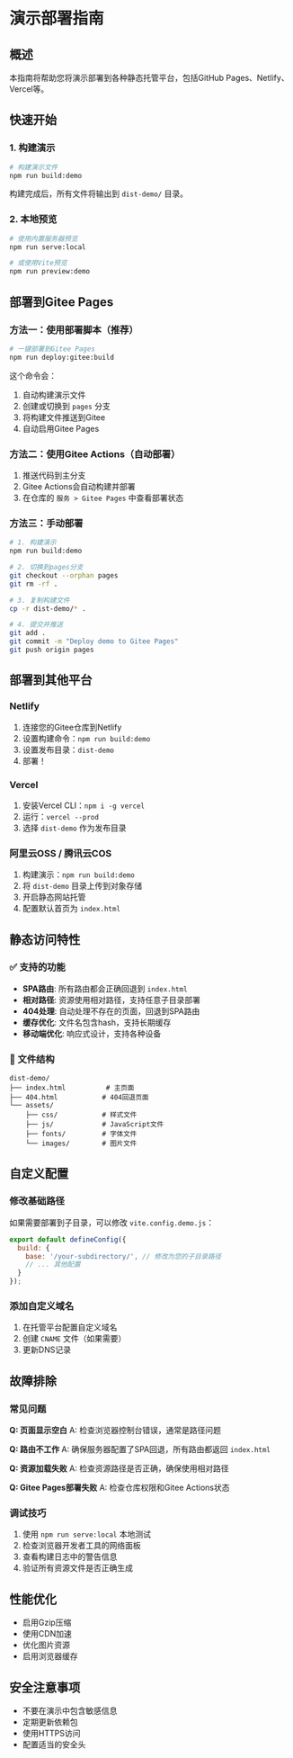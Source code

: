 # 演示部署指南

## 概述

本指南将帮助您将演示部署到各种静态托管平台，包括GitHub Pages、Netlify、Vercel等。

## 快速开始

### 1. 构建演示

```bash
# 构建演示文件
npm run build:demo
```

构建完成后，所有文件将输出到 `dist-demo/` 目录。

### 2. 本地预览

```bash
# 使用内置服务器预览
npm run serve:local

# 或使用Vite预览
npm run preview:demo
```

## 部署到Gitee Pages

### 方法一：使用部署脚本（推荐）

```bash
# 一键部署到Gitee Pages
npm run deploy:gitee:build
```

这个命令会：
1. 自动构建演示文件
2. 创建或切换到 `pages` 分支
3. 将构建文件推送到Gitee
4. 自动启用Gitee Pages

### 方法二：使用Gitee Actions（自动部署）

1. 推送代码到主分支
2. Gitee Actions会自动构建并部署
3. 在仓库的 `服务 > Gitee Pages` 中查看部署状态

### 方法三：手动部署

```bash
# 1. 构建演示
npm run build:demo

# 2. 切换到pages分支
git checkout --orphan pages
git rm -rf .

# 3. 复制构建文件
cp -r dist-demo/* .

# 4. 提交并推送
git add .
git commit -m "Deploy demo to Gitee Pages"
git push origin pages
```

## 部署到其他平台

### Netlify

1. 连接您的Gitee仓库到Netlify
2. 设置构建命令：`npm run build:demo`
3. 设置发布目录：`dist-demo`
4. 部署！

### Vercel

1. 安装Vercel CLI：`npm i -g vercel`
2. 运行：`vercel --prod`
3. 选择 `dist-demo` 作为发布目录

### 阿里云OSS / 腾讯云COS

1. 构建演示：`npm run build:demo`
2. 将 `dist-demo` 目录上传到对象存储
3. 开启静态网站托管
4. 配置默认首页为 `index.html`

## 静态访问特性

### ✅ 支持的功能

- **SPA路由**: 所有路由都会正确回退到 `index.html`
- **相对路径**: 资源使用相对路径，支持任意子目录部署
- **404处理**: 自动处理不存在的页面，回退到SPA路由
- **缓存优化**: 文件名包含hash，支持长期缓存
- **移动端优化**: 响应式设计，支持各种设备

### 📁 文件结构

```
dist-demo/
├── index.html          # 主页面
├── 404.html           # 404回退页面
└── assets/
    ├── css/           # 样式文件
    ├── js/            # JavaScript文件
    ├── fonts/         # 字体文件
    └── images/        # 图片文件
```

## 自定义配置

### 修改基础路径

如果需要部署到子目录，可以修改 `vite.config.demo.js`：

```javascript
export default defineConfig({
  build: {
    base: '/your-subdirectory/', // 修改为您的子目录路径
    // ... 其他配置
  }
});
```

### 添加自定义域名

1. 在托管平台配置自定义域名
2. 创建 `CNAME` 文件（如果需要）
3. 更新DNS记录

## 故障排除

### 常见问题

**Q: 页面显示空白**
A: 检查浏览器控制台错误，通常是路径问题

**Q: 路由不工作**
A: 确保服务器配置了SPA回退，所有路由都返回 `index.html`

**Q: 资源加载失败**
A: 检查资源路径是否正确，确保使用相对路径

**Q: Gitee Pages部署失败**
A: 检查仓库权限和Gitee Actions状态

### 调试技巧

1. 使用 `npm run serve:local` 本地测试
2. 检查浏览器开发者工具的网络面板
3. 查看构建日志中的警告信息
4. 验证所有资源文件是否正确生成

## 性能优化

- 启用Gzip压缩
- 使用CDN加速
- 优化图片资源
- 启用浏览器缓存

## 安全注意事项

- 不要在演示中包含敏感信息
- 定期更新依赖包
- 使用HTTPS访问
- 配置适当的安全头
